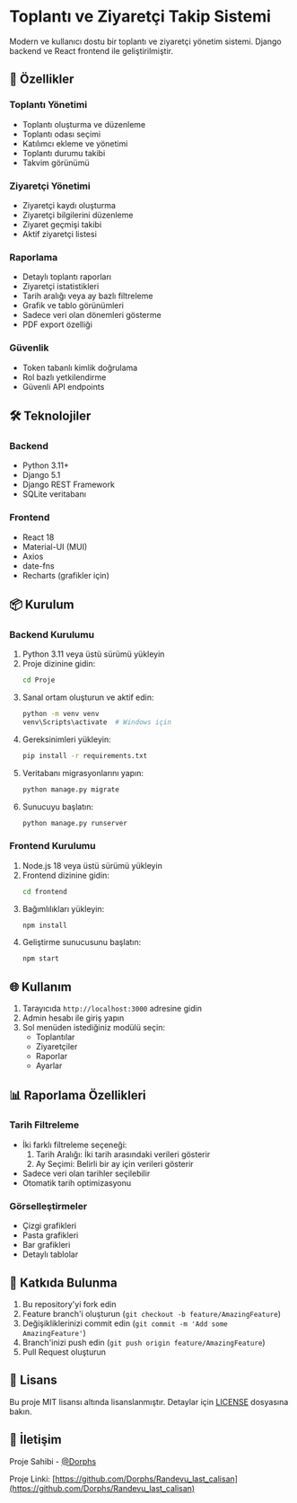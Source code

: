 # Toplantı ve Ziyaretçi Takip Sistemi

Modern ve kullanıcı dostu bir toplantı ve ziyaretçi yönetim sistemi. Django backend ve React frontend ile geliştirilmiştir.

## 🚀 Özellikler

### Toplantı Yönetimi
- Toplantı oluşturma ve düzenleme
- Toplantı odası seçimi
- Katılımcı ekleme ve yönetimi
- Toplantı durumu takibi
- Takvim görünümü

### Ziyaretçi Yönetimi
- Ziyaretçi kaydı oluşturma
- Ziyaretçi bilgilerini düzenleme
- Ziyaret geçmişi takibi
- Aktif ziyaretçi listesi

### Raporlama
- Detaylı toplantı raporları
- Ziyaretçi istatistikleri
- Tarih aralığı veya ay bazlı filtreleme
- Grafik ve tablo görünümleri
- Sadece veri olan dönemleri gösterme
- PDF export özelliği

### Güvenlik
- Token tabanlı kimlik doğrulama
- Rol bazlı yetkilendirme
- Güvenli API endpoints

## 🛠️ Teknolojiler

### Backend
- Python 3.11+
- Django 5.1
- Django REST Framework
- SQLite veritabanı

### Frontend
- React 18
- Material-UI (MUI)
- Axios
- date-fns
- Recharts (grafikler için)

## 📦 Kurulum

### Backend Kurulumu
1. Python 3.11 veya üstü sürümü yükleyin
2. Proje dizinine gidin:
   ```bash
   cd Proje
   ```
3. Sanal ortam oluşturun ve aktif edin:
   ```bash
   python -m venv venv
   venv\Scripts\activate  # Windows için
   ```
4. Gereksinimleri yükleyin:
   ```bash
   pip install -r requirements.txt
   ```
5. Veritabanı migrasyonlarını yapın:
   ```bash
   python manage.py migrate
   ```
6. Sunucuyu başlatın:
   ```bash
   python manage.py runserver
   ```

### Frontend Kurulumu
1. Node.js 18 veya üstü sürümü yükleyin
2. Frontend dizinine gidin:
   ```bash
   cd frontend
   ```
3. Bağımlılıkları yükleyin:
   ```bash
   npm install
   ```
4. Geliştirme sunucusunu başlatın:
   ```bash
   npm start
   ```

## 🌐 Kullanım

1. Tarayıcıda `http://localhost:3000` adresine gidin
2. Admin hesabı ile giriş yapın
3. Sol menüden istediğiniz modülü seçin:
   - Toplantılar
   - Ziyaretçiler
   - Raporlar
   - Ayarlar

## 📊 Raporlama Özellikleri

### Tarih Filtreleme
- İki farklı filtreleme seçeneği:
  1. Tarih Aralığı: İki tarih arasındaki verileri gösterir
  2. Ay Seçimi: Belirli bir ay için verileri gösterir
- Sadece veri olan tarihler seçilebilir
- Otomatik tarih optimizasyonu

### Görselleştirmeler
- Çizgi grafikleri
- Pasta grafikleri
- Bar grafikleri
- Detaylı tablolar

## 👥 Katkıda Bulunma

1. Bu repository'yi fork edin
2. Feature branch'i oluşturun (`git checkout -b feature/AmazingFeature`)
3. Değişikliklerinizi commit edin (`git commit -m 'Add some AmazingFeature'`)
4. Branch'inizi push edin (`git push origin feature/AmazingFeature`)
5. Pull Request oluşturun

## 📝 Lisans

Bu proje MIT lisansı altında lisanslanmıştır. Detaylar için [LICENSE](LICENSE) dosyasına bakın.

## 📧 İletişim

Proje Sahibi - [@Dorphs](https://github.com/Dorphs)

Proje Linki: [https://github.com/Dorphs/Randevu_last_calisan](https://github.com/Dorphs/Randevu_last_calisan)
